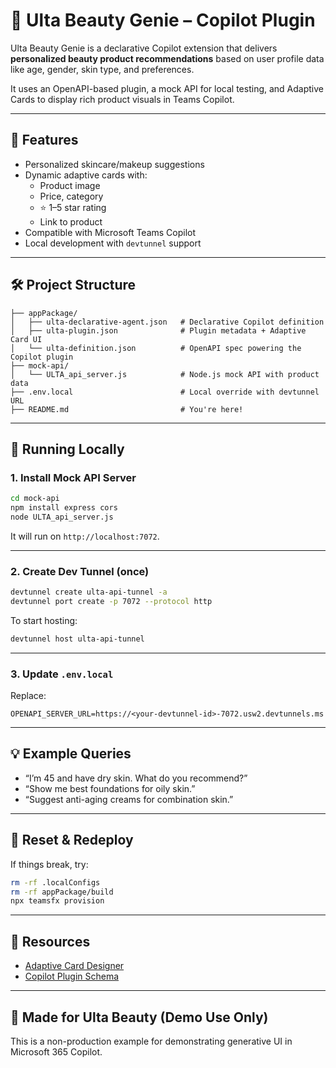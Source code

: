 # 💄 Ulta Beauty Genie – Copilot Plugin

Ulta Beauty Genie is a declarative Copilot extension that delivers **personalized beauty product recommendations** based on user profile data like age, gender, skin type, and preferences.

It uses an OpenAPI-based plugin, a mock API for local testing, and Adaptive Cards to display rich product visuals in Teams Copilot.

---

## 🧠 Features

- Personalized skincare/makeup suggestions
- Dynamic adaptive cards with:
  - Product image
  - Price, category
  - ⭐ 1–5 star rating
  - Link to product
- Compatible with Microsoft Teams Copilot
- Local development with `devtunnel` support

---

## 🛠️ Project Structure

```
├── appPackage/
│   ├── ulta-declarative-agent.json   # Declarative Copilot definition
│   ├── ulta-plugin.json              # Plugin metadata + Adaptive Card UI
│   └── ulta-definition.json          # OpenAPI spec powering the Copilot plugin
├── mock-api/
│   └── ULTA_api_server.js            # Node.js mock API with product data
├── .env.local                        # Local override with devtunnel URL
├── README.md                         # You're here!
```

---

## 🧪 Running Locally

### 1. Install Mock API Server

```bash
cd mock-api
npm install express cors
node ULTA_api_server.js
```

It will run on `http://localhost:7072`.

---

### 2. Create Dev Tunnel (once)

```bash
devtunnel create ulta-api-tunnel -a
devtunnel port create -p 7072 --protocol http
```

To start hosting:
```bash
devtunnel host ulta-api-tunnel
```

---

### 3. Update `.env.local`

Replace:
```env
OPENAPI_SERVER_URL=https://<your-devtunnel-id>-7072.usw2.devtunnels.ms
```

---

## 💡 Example Queries

- “I’m 45 and have dry skin. What do you recommend?”
- “Show me best foundations for oily skin.”
- “Suggest anti-aging creams for combination skin.”

---

## 🧼 Reset & Redeploy

If things break, try:
```bash
rm -rf .localConfigs
rm -rf appPackage/build
npx teamsfx provision
```

---

## 📎 Resources

- [Adaptive Card Designer](https://adaptivecards.io/designer/)
- [Copilot Plugin Schema](https://aka.ms/json-schemas/copilot-extensions/vNext)

---

## 🧴 Made for Ulta Beauty (Demo Use Only)
This is a non-production example for demonstrating generative UI in Microsoft 365 Copilot.
